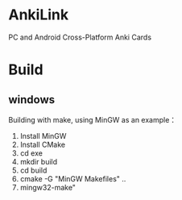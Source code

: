 # AnkiLink

 PC and Android Cross-Platform Anki Cards

# Build

## windows

Building with make, using MinGW as an example：  

1. Install MinGW
2. Install CMake
3. cd exe
4. mkdir build
5. cd build
6. cmake -G "MinGW Makefiles" ..
7. mingw32-make"